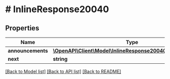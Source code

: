 # # InlineResponse20040

## Properties

Name | Type | Description | Notes
------------ | ------------- | ------------- | -------------
**announcements** | [**\OpenAPI\Client\Model\InlineResponse20040Announcements[]**](InlineResponse20040Announcements.md) |  | [optional]
**next** | **string** |  | [optional]

[[Back to Model list]](../../README.md#models) [[Back to API list]](../../README.md#endpoints) [[Back to README]](../../README.md)
